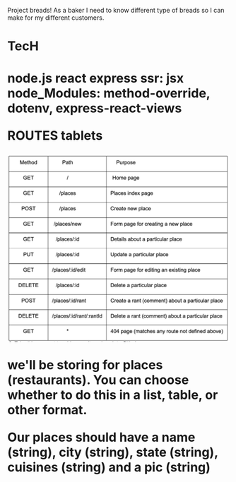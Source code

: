 Project breads!
As a baker I need to know different type of breads so I can make for my different customers.
<h1>TecH<h1>
node.js
react
express
ssr: jsx
node_Modules: method-override, dotenv, express-react-views

ROUTES tablets

<img src="images/Screenshot%202023-03-22%20at%201.37.39%20PM.png">

 we'll be storing for places (restaurants). You can choose whether to do this in a list, table, or other format.

Our places should have a name (string), city (string), state (string), cuisines (string) and a pic (string)